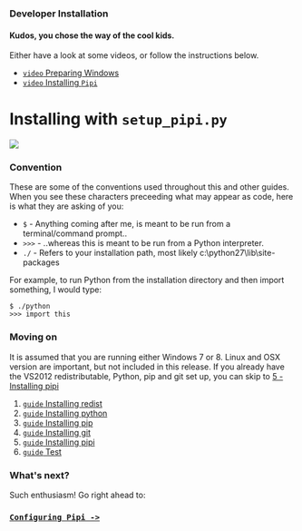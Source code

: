 
### Developer Installation

#### Kudos, you chose the way of the cool kids.

Either have a look at some videos, or follow the instructions below.

* [`video` Preparing Windows][Preparing Windows]
* [`video` Installing `Pipi`][Installing with setup_pipi.py]

# Installing with `setup_pipi.py`

![](https://dl.dropbox.com/s/e0pwr42u1f6xari/developer-installation.png)

### Convention

These are some of the conventions used throughout this and other guides. When you see these characters preceeding what may appear as code, here is what they are asking of you:

* `$` - Anything coming after me, is meant to be run from a terminal/command prompt..
* `>>>` - ..whereas this is meant to be run from a Python interpreter.
* `./` - Refers to your installation path, most likely c:\python27\lib\site-packages

For example, to run Python from the installation directory and then import something, I would type:

```
$ ./python
>>> import this
```

### Moving on

It is assumed that you are running either Windows 7 or 8. Linux and OSX version are important, but not included in this release. If you already have the VS2012 redistributable, Python, pip and git set up, you can skip to [5 - Installing pipi](../installing-pipi)

1. [`guide` Installing redist](../installing-redist)
1. [`guide` Installing python](../installing-python)
1. [`guide` Installing pip](../installing-pip)
1. [`guide` Installing git](../installing-git)
1. [`guide` Installing pipi](../installing-pipi)
1. [`guide` Test](../testing)

### What's next?

Such enthusiasm! Go right ahead to:

### [`Configuring Pipi ->`](../../configuration/overview)

[Preparing Windows]: http://www.google.com
[Installing with setup_pipi.py]: http://www.google.com

[usergroup]: https://groups.google.com/forum/#!forum/pipi-beta1
[configure]: ../../user-guide/configuration
[virtualenv]: http://www.virtualenv.org/en/latest/
[inst]: https://dl.dropbox.com/s/zzxvako3rko4zqt/setup_pipi.py
